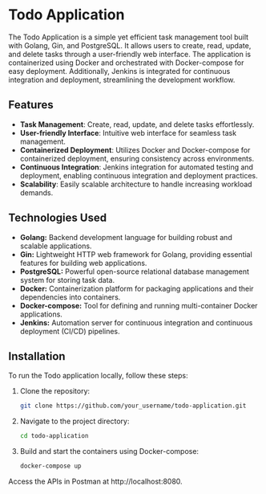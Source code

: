 # Todo Application
The Todo Application is a simple yet efficient task management tool built with Golang, Gin, and PostgreSQL. It allows users to create, read, update, and delete tasks through a user-friendly web interface. The application is containerized using Docker and orchestrated with Docker-compose for easy deployment. Additionally, Jenkins is integrated for continuous integration and deployment, streamlining the development workflow.

## Features
- **Task Management**: Create, read, update, and delete tasks effortlessly.
- **User-friendly Interface**: Intuitive web interface for seamless task management.
- **Containerized Deployment**: Utilizes Docker and Docker-compose for containerized deployment, ensuring consistency across environments.
- **Continuous Integration**: Jenkins integration for automated testing and deployment, enabling continuous integration and deployment practices.
- **Scalability**: Easily scalable architecture to handle increasing workload demands.

## Technologies Used
- **Golang:** Backend development language for building robust and scalable applications.
- **Gin:** Lightweight HTTP web framework for Golang, providing essential features for building web applications.
- **PostgreSQL:** Powerful open-source relational database management system for storing task data.
- **Docker:** Containerization platform for packaging applications and their dependencies into containers.
- **Docker-compose:** Tool for defining and running multi-container Docker applications.
- **Jenkins:** Automation server for continuous integration and continuous deployment (CI/CD) pipelines.

## Installation
To run the Todo application locally, follow these steps:

1. Clone the repository:

    ```bash
    git clone https://github.com/your_username/todo-application.git

2. Navigate to the project directory:

    ```bash
    cd todo-application

3. Build and start the containers using Docker-compose:

    ```bash
    docker-compose up

Access the APIs in Postman at http://localhost:8080.

